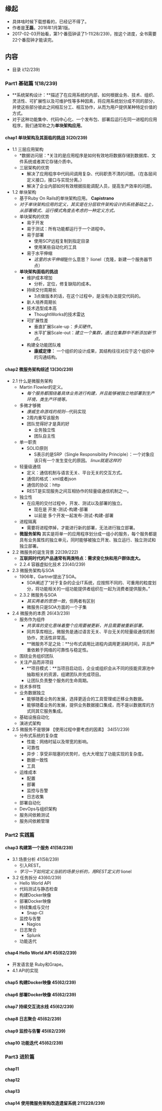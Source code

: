 ##  缘起
+ 具体啥时候下载想看的，已经记不得了。
+ 作者是**王磊**，2016年1月第1版。
+ 2017-02-03开始看，第1个番茄钟读了1-11(28/239)，按这个进度，全书需要22个番茄钟才能读完。

##  内容
+ 目录 i(12/239)
###  Part1 基础篇  1(18/239)
+ **系统架构设计：**描述了在应用系统的内部，如何根据业务、技术、组织、灵活性、可扩展性以及可维护性等多种因素，将应用系统划分成不同的部分，并使这些部分彼此之间相互分工、相互协作，从而为用户提供某种特定价值的方式。
+ 对于这种功能集中、代码中心化、一个发布包、部署后运行在同一进程的应用程序，我们通常称之为**单块架构应用**。
####  chap1 单块架构及其面临的挑战 3(20/239)
+ 1.1 三层应用架构
	+ *数据访问层：*关注的是应用程序是如何有效地将数据存储到数据库、文件系统或者其它存储介质中。
	+ 三层架构的优势
		+ 解决了应用程序中代码间调用复杂、代码职责不清的问题。（在各层间定义接口，接口与实现分离。）
		+ 解决了企业内部如何有效根据技能调配人员，提高生产效率的问题。
+ 1.2 单块架构
	+ 基于Ruby On Rails的单块架构应用。 **Capistrano**
	+ *对于单块架构应用的定义，其实是在分层软件架构设计的系统基础之上，从部署模式、运行模式角度去考虑的一种定义方式。*
	+ 单块架构的优势
		+ 易于开发
		+ 易于测试：所有功能都运行于一个进程中。
		+ 易于部署
			+ 使用SCP远程复制到指定目录
			+ 使用某些自动化的工具
		+ 易于水平伸缩
			+ *这里的水平伸缩*是什么意思？ lionel（克隆，新建一个服务器节点）
	+ **单块架构面临的挑战**
		+ 维护成本增加
			+ 分析，定位，修复缺陷的成本。
		+ 持续交付周期长
			+ 3点做版本的话，在这个过程中，是没有办法提交代码的。
		+ 新人培养周期长
		+ 技术选型成本高
			+ ThoughtWorks的技术雷达
		+ 可扩展性差
			+ 垂直扩展Scale-up：*多买硬件*。
			+ 水平扩展Scale-out：*建立一个集群，通过在集群中不断添加新节点。*
		+ 构建全功能团队难
			+ **康威定律：** 一个组织的设计成果，其结构往往对应于这个组织中的沟通结构。

####  chap2 微服务架构综述 13(30/239)
+ 2.1 什么是微服务架构
	+ Martin Flowler的定义。 
		+ *每个服务都围绕着具体业务进行构建，并且能够被独立地部署到生产环境，类生产环境等。*
	+ 多微才够微
		+ *康威生命游戏的规则*--代码实现
		+ 2周内重写该服务
		+ 团队觉得好才是真的好
			+ 业务独立性
			+ 团队自主性
	+ 单一职责
		+ SOLID原则
			+ S表示的是SRP（Single Responsibility Principle）：一个对象应该只有一个发生变化的原因。 *linux就是这样的*
	+ 轻量级通信
		+ 定义：通信机制与语言无关、平台无关的交互方式。
		+ 通信的格式：xml或者json
		+ 通信的协议：http
		+ REST是实现服务之间互相协作的轻量级通信机制之一。
	+ 独立性
		+ 在应用的交付过程中，开发、测试以及部署的独立。
			+ 现在是 开发-测试-构建-部署
			+ 以前是 多个开发一起发布-测试-构建-部署
	+ 进程隔离
		+ 需要将进程停掉，才能进行新的部署，无法进行独立部署。
	+ **微服务架构** 其实是将单一的应用程序划分成一组小的服务，每个服务都是具有业务属性的独立单元，同时能够被独立开发、独立运行、独立测试和独立部署。 
+ 2.2 微服务的诞生背景 22(39/222)
	+ **互联网时代的产品通常有两类特点：需求变化快和用户群体庞大。**
	+ 2.2.4 容器虚拟化技术 23(40/239)
+ 2.3 微服务架构与SOA
	+ 1906年，Gartner提出了SOA。
		+ SOA阐述了“对于复杂的企业IT系统，应按照不同的、可重用的粒度划分，将功能相关的一组功能提供者组织在一起为消费者提供服务。”
	+ 2.3.2 微服务与SOA 
		+ *其实两者的思想一致*，但两者有区别
		+ 微服务只是SOA方面的一个子集
+ 2.4 微服务的本质  26(43/239)
	+ 服务作为组件
		+ *共享库的变化意味着整个应用要被更新，并且需要被重新部署。*
		+ 同共享库相比，微服务是通过语言无关、平台无关的轻量级通信机制协作，灵活性非常高。
		+ **微服务不足之处：**分布式调用比进程内调用更消耗时间，并且严重依赖于网络的可靠性与稳定性。
	+ 围绕业务组织团队
	+ 关注产品而非项目
		+ **项目模式：**当项目启动后，企业或组织会从不同的技能资源池中抽取相关的资源，组建团队并完成项目。
		+ 让团队负责整个服务的生命周期。
	+ 技术多样性
	+ 业务数据独立
		+ 能够随着业务的发展，选择更适合的工具管理或迁移业务数据。
		+ 能够随着业务的发展，提供业务数据接口集成，而不是以数据库的方式同其它服务集成。
	+ 基础设施自动化
	+ 演进式架构
+ 2.5 微服务不是银弹 【使用过程中要考虑的因素】 34(51/239)
	+ 分布式系统的复杂度
		+ 性能：网络时延以及带宽的影响。
		+ 可靠性
		+ 异步：享受非阻塞的优势时，也大大增加了功能实现的复杂度。
		+ 数据一致性
		+ 工具
	+ 运维成本
		+ 配置
		+ 部署
		+ 监控与告警
		+ 日志收集
	+ 部署自动化
	+ DevOps与组织架构
	+ 服务间依赖测试
	+ 服务间依赖管理

###  Part2 实践篇
####  chap3 构建第一个服务 41(58/239)
+ 3.1 场景分析  41(58/239)
	+ 引入REST。
	+ *学习一下如何定义当前的场景分析的，用REST定义的* lionel 
+ 3.2 任务拆分  43(60/239)
	+ Hello World API
	+ 代码测试与静态检查
	+ 构建Docker映像
	+ 部署Docker映像
	+ 持续集成与交付
		+ Snap-CI
	+ 监控与告警
		+ Nagios 
	+ 日志聚合
		+ Splunk
	+ 功能迭代
####  chap4 Hello World API 45(62/239)
+ 开发语言是 Ruby和Grape。
+ 4.1 API的实现  

####  chap5 构建Docker映像 45(62/239)

####  chap6 部署Docker映像 45(62/239)

####  chap7 持续交互流水线 45(62/239)

####  chap8 日志聚合 45(62/239)

####  chap9 监控与告警 45(62/239)

####  chap10 功能迭代 45(62/239)

###  Part3 进阶篇
####  chap11

####  chap12 

####  chap13

####  chap14 使用微服务架构改造遗留系统 211(228/239) 